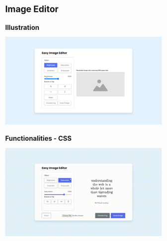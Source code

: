 # Image Editor

## Illustration
![Illustration 1](https://github.com/devpishaili/html-css-js-projects/blob/main/image-editor/images/illustration-1.png)


## Functionalities - CSS
![Illustration 1](https://github.com/devpishaili/html-css-js-projects/blob/main/image-editor/images/illustration-2.gif)
